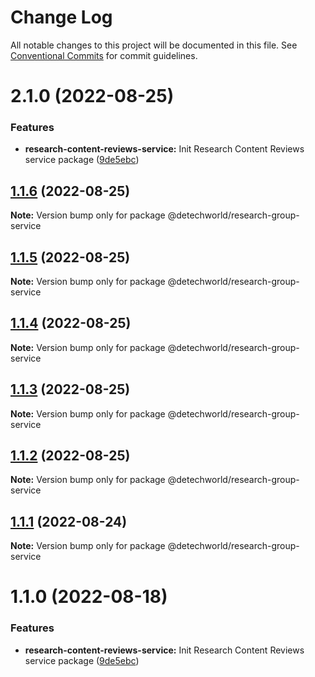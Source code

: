 # Change Log

All notable changes to this project will be documented in this file.
See [Conventional Commits](https://conventionalcommits.org) for commit guidelines.

# 2.1.0 (2022-08-25)


### Features

* **research-content-reviews-service:** Init Research Content Reviews service package ([9de5ebc](https://github.com/detechworld/tto-packages/commit/9de5ebc3e4263dc5c457f86cd5373a9d3127d8c6))





## [1.1.6](https://github.com/detechworld/tto-packages/compare/@detechworld/research-group-service@1.1.5...@detechworld/research-group-service@1.1.6) (2022-08-25)

**Note:** Version bump only for package @detechworld/research-group-service





## [1.1.5](https://github.com/detechworld/tto-packages/compare/@detechworld/research-group-service@1.1.4...@detechworld/research-group-service@1.1.5) (2022-08-25)

**Note:** Version bump only for package @detechworld/research-group-service





## [1.1.4](https://github.com/detechworld/tto-packages/compare/@detechworld/research-group-service@1.1.3...@detechworld/research-group-service@1.1.4) (2022-08-25)

**Note:** Version bump only for package @detechworld/research-group-service





## [1.1.3](https://github.com/detechworld/tto-packages/compare/@detechworld/research-group-service@1.1.2...@detechworld/research-group-service@1.1.3) (2022-08-25)

**Note:** Version bump only for package @detechworld/research-group-service





## [1.1.2](https://github.com/detechworld/tto-packages/compare/@detechworld/research-group-service@1.1.1...@detechworld/research-group-service@1.1.2) (2022-08-25)

**Note:** Version bump only for package @detechworld/research-group-service





## [1.1.1](https://github.com/detechworld/tto-packages/compare/@detechworld/research-group-service@1.1.0...@detechworld/research-group-service@1.1.1) (2022-08-24)

**Note:** Version bump only for package @detechworld/research-group-service





# 1.1.0 (2022-08-18)


### Features

* **research-content-reviews-service:** Init Research Content Reviews service package ([9de5ebc](https://github.com/detechworld/tto-packages/commit/9de5ebc3e4263dc5c457f86cd5373a9d3127d8c6))
